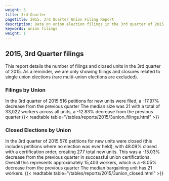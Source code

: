 ```yaml
---
weight: 3
title: 3rd Quarter
pagetitle: 2015, 3rd Quarter Union Filing Report
description: Data on union election filings in the 3rd quarter of 2015
keywords: union filings
weight: 1
---
```


## 2015, 3rd Quarter filings

This report details the number of filings and closed units in the 3rd quarter of 2015. As a reminder, we are only showing filings and closures related to single union elections (rare multi-union elections are excluded).

### Filings by Union
In the 3rd quarter of 2015 516 petitions for new units were filed, a -17.97% decrease from the previous quarter The median size was 21 with a total of 33,022 workers across all units, a -12.83% decrease from the previous quarter
{{< readtable table="/tables/reports/2015/3union_filings.html" >}}

### Closed Elections by Union
In the 3rd quarter of 2015 576 petitions for new units were closed (this includes petitions where no election was ever held), with 48.09% closed with a certification order, creating 277 total new units. This was a -15.03% decrease from the previous quarter in successful union certifications. Overall this represents approximately 15,403 workers, which is a -8.05% decrease from the previous quarter The median bargaining unit has 21 workers.
{{< readtable table="/tables/reports/2015/3union_closed.html" >}}
